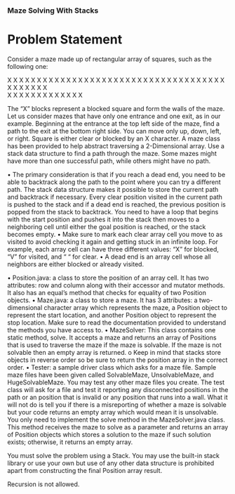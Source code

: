 ### Maze Solving With Stacks


# Problem Statement 
Consider a maze made up of rectangular array of squares, such as the following one:

X X X X X X X X X X X X X 
        X     X X X X   X
X X         X       X   X
X X   X X X    X  X     X
X X    X  X             X
X X     X X X X X                
X X X X X X X X X X X X X

The “X” blocks represent a blocked square and form the walls of the maze. Let us consider mazes that have only one entrance and one exit, as in our example. Beginning at the entrance at the top left side of the maze, find a path to the exit at the bottom right side. You can move only up, down, left, or right. Square is either clear or blocked by an X character. 
A maze class has been provided to help abstract traversing a 2-Dimensional array. Use a stack data structure to find a path through the maze. Some mazes might have more than one successful path, while others might have no path.

•	The primary consideration is that if you reach a dead end, you need to be able to backtrack along the path to the point where you can try a different path. The stack data structure makes it possible to store the current path and backtrack if necessary.  Every clear position visited in the current path is pushed to the stack and if a dead end is reached, the previous position is popped from the stack to backtrack.  You need to have a loop that begins with the start position and pushes it into the stack then moves to a neighboring cell until either the goal position is reached, or the stack becomes empty.
•	Make sure to mark each clear array cell you move to as visited to avoid checking it again and getting stuck in an infinite loop. For example, each array cell can have three different values: “X” for blocked, “V” for visited, and “ “ for clear. 
•	A dead end is an array cell whose all neighbors are either blocked or already visited.

•	Position.java:   a class to store the position of an array cell. It has two attributes: row and column along with their accessor and mutator methods. It also has an equal’s method that checks for equality of two Position objects. 
•	Maze.java:  a class to store a maze.  It has 3 attributes: a two-dimensional character array which represents the maze, a Position object to represent the start location, and another Position object to represent the stop location.   Make sure to read the documentation provided to understand the methods you have access to.
•	MazeSolver:  This class contains one static method, solve.  It accepts a maze and returns an array of Positions that is used to traverse the maze if the maze is solvable.  If the maze is not solvable then an empty array is returned.
o	Keep in mind that stacks store objects in reverse order so be sure to return the position array in the correct order.
•	Tester:  a sample driver class which asks for a maze file.  Sample maze files have been given called SolvableMaze, UnsolvableMaze, and HugeSolvableMaze.  You may test any other maze files you create.  The test class will ask for a file and test it reporting any disconnected positions in the path or an position that is invalid or any position that runs into a wall.  What it will not do is tell you if there  is a misreporting of whether a maze is solvable but your code returns an empty array which would mean it is unsolvable.  
You only need to implement the solve method in the MazeSolver.java class. This method receives the maze to solve as a parameter and returns an array of Position objects which stores a solution to the maze if such solution exists; otherwise, it returns an empty array.  

You must solve the problem using a Stack.  You may use the built-in stack library or use your own but use of any other data structure is prohibited apart from constructing the final Position array result.

Recursion is not allowed.
